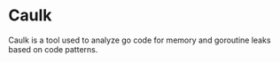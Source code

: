 # Caulk

Caulk is a tool used to analyze go code for memory and goroutine leaks based on code patterns.
